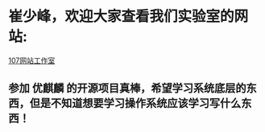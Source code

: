 # 崔少峰，欢迎大家查看我们实验室的网站:
[107网站工作室](https://www.107lab.com)

## 参加 优麒麟 的开源项目真棒，希望学习系统底层的东西，但是不知道想要学习操作系统应该学习写什么东西！

